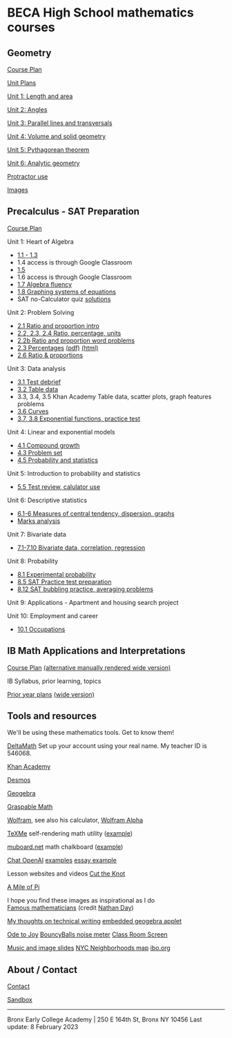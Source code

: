 
# BECA High School mathematics courses

## Geometry

[Course Plan](https://raw.githubusercontent.com/chrishuson/course-files/master/Geom2023/Plan-Geom2022-23.pdf)

[Unit Plans](https://raw.githubusercontent.com/chrishuson/course-files/master/Geom2023/Plan-Geom-Units.pdf)

[Unit 1: Length and area](Geom2023/geometry)

[Unit 2: Angles](https://raw.githubusercontent.com/chrishuson/course-files/master/Geom2023/Slides/02-Slides_Angles.pdf)

[Unit 3: Parallel lines and transversals](Geom2023/03Pretest.md)

[Unit 4: Volume and solid geometry](https://raw.githubusercontent.com/chrishuson/course-files/master/Geom2023/Slides/04-Slides-Volume.pdf)

[Unit 5: Pythagorean theorem](Geom2023/5-3Distance-formula)

[Unit 6: Analytic geometry](https://raw.githubusercontent.com/chrishuson/course-files/master/Geom2023/Slides/06-Slides-Analytic-geometry.pdf)

[Protractor use](https://www.geogebra.org/m/tnp9hxsd)

[Images](Geom2023/geometry-images.md)

## Precalculus - SAT Preparation

[Course Plan](SAT2023/plan-SAT2023)

Unit 1: Heart of Algebra

- [1.1 - 1.3](SAT2023/01-Slides-Algebra)
- 1.4 access is through Google Classroom
- [1.5](SAT2023/01b-Slides-Algebra)
- 1.6 access is through Google Classroom
- [1.7 Algebra fluency](SAT2023/01-7-Slides-Fluency)
- [1.8 Graphing systems of equations](SAT2023/01-8-Slides-graphing-systems)
- SAT no-Calculator quiz [solutions](SAT2023/SAT-Quiz-solutions-22Sept.pdf)

Unit 2: Problem Solving

- [2.1 Ratio and proportion intro](SAT2023/02-1-ratios+quiz-review)
- [2.2, 2.3, 2.4 Ratio, percentage, units](SAT2023/02-2+Khan-ratios)
- [2.2b Ratio and proportion word problems](SAT2023/02-2b-ratio-problems)
- [2.3 Percentages](SAT2023/02-3-Percent) [(pdf)](SAT2023/02-3-Percent.pdf) [(html)](SAT2023/02-3-Percent_html)
- [2.6 Ratio & proportions](SAT2023/02-6-ratio+proportions2)

Unit 3: Data analysis

- [3.1 Test debrief](SAT2023/03-Data-analysis/3-1Test-debrief)
- [3.2 Table data](SAT2023/03-Data-analysis/3-2Table-data)
- 3.3, 3.4, 3.5 Khan Academy Table data, scatter plots, graph features problems
- [3.6 Curves](SAT2023/03-Data-analysis/3-6Function-curves)
- [3.7, 3.8 Exponential functions, practice test](SAT2023/03-Data-analysis/3-7Exponential-vs-linear)

Unit 4: Linear and exponential models

- [4.1 Compound growth](SAT2023/04-Linear+exponentials/4-1Exponential-functions)
- [4.3 Problem set](SAT2023/04-Linear+exponentials/4-3CW_Compound-interest.pdf)
- [4.5 Probability and statistics](SAT2023/04-Linear+exponentials/4-5Probability)

Unit 5: Introduction to probability and statistics

- [5.5 Test review, calulator use](SAT2023/05-Probability+statistics/5-5Test-review)

Unit 6: Descriptive statistics

- [6.1-6 Measures of central tendency, dispersion, graphs](SAT2023/06-Descriptive-statistics/6-1Central-tendency)
- [Marks analysis](SAT2023/07-Bivariate-data/marks-analysis.slides.html)

Unit 7: Bivariate data

- [7.1-7.10 Bivariate data, correlation, regression](SAT2023/07-Bivariate-data/7-1Correlation)

Unit 8: Probability

- [8.1 Experimental probability](SAT2023/08-Probability/8-1Experimental-probability)
- [8.5 SAT Practice test preparation](SAT2023/08-Probability/8-5Test-prep)
- [8.12 SAT bubbling practice, averaging problems](SAT2023/08-Probability/8-12SAT-free-response)

Unit 9: Applications - Apartment and housing search project

Unit 10: Employment and career

- [10.1 Occupations](SAT2023/10-Employment/10-1Occupations)

## IB Math Applications and Interpretations

[Course Plan](IB2023/Plan_IB2023) [(alternative manually rendered wide version)](IB2023/Plan_IB2023-wide)

IB Syllabus, prior learning, topics

[Prior year plans](IB2023/Plan_IB-archive) [(wide version)](IB2023/Plan_IB-wide-archive)

## Tools and resources

We'll be using these mathematics tools. Get to know them!

[DeltaMath](https://www.deltamath.com) Set up your account using your real name. My teacher ID is 546068.

[Khan Academy](https://www.khanacademy.org/sat)

[Desmos](https://www.desmos.com/calculator)

[Geogebra](https://www.geogebra.org/geometry)

[Graspable Math](https://graspablemath.com/canvas)

[Wolfram](https://mathworld.wolfram.com/topics/Geometry.html), see also his calculator, [Wolfram Alpha](https://www.wolframalpha.com/)

[TeXMe](https://github.com/susam/texme) self-rendering math utility ([example](texme_example.html))

[muboard.net](https://muboard.net/) math chalkboard ([example](muboard_example.html))

[Chat OpenAI](https://chat.openai.com/chat)
[examples](AI-SAT-slope-problem.md)
[essay example](images/ChatAI-reflective-essay.png)

Lesson websites and videos
[Cut the Knot](https://www.cut-the-knot.org/geometry.shtml)

[A Mile of Pi](https://www.youtube.com/watch?v=0r3cEKZiLmg)

I hope you find these images as inspirational as I do  
[Famous mathematicians](MathematiciansoftheWorld_NathanDay.pdf)
(credit [Nathan Day](https://mrdaymaths.com/blog/category/displays/))

[My thoughts on technical writing](Written-work)
[embedded geogebra applet](geogebra-demo.md)

[Ode to Joy](https://twitter.com/i/status/1581055777896161280)
[BouncyBalls noise meter](https://bouncyballs.org/)
[Class Room Screen](https://classroomscreen.com/)

[Music and image slides](music-images)
[NYC Neighborhoods map](images/nyc-neighborhoods-2022.pdf)
[ibo.org](https://ibo.org)  

## About / Contact
[Contact](Contact)

[Sandbox](sandbox)

-------
Bronx Early College Academy | 250 E 164th St, Bronx NY 10456
Last update: 8 February 2023